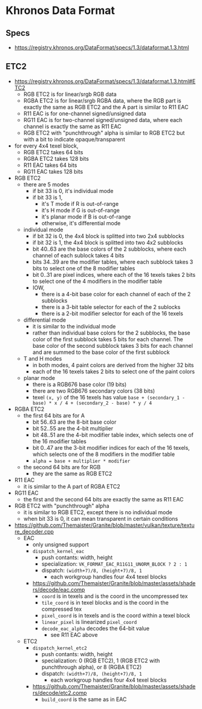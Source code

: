 Khronos Data Format
===================

## Specs

- <https://registry.khronos.org/DataFormat/specs/1.3/dataformat.1.3.html>

## ETC2

- <https://registry.khronos.org/DataFormat/specs/1.3/dataformat.1.3.html#ETC2>
  - RGB ETC2 is for linear/srgb RGB data
  - RGBA ETC2 is for linear/srgb RGBA data, where the RGB part is exactly the
    same as RGB ETC2 and the A part is similar to R11 EAC
  - R11 EAC is for one-channel signed/unsigned data
  - RG11 EAC is for two-channel signed/unsigned data, where each channel is
    exactly the same as R11 EAC
  - RGB ETC2 with "punchthrough" alpha is similar to RGB ETC2 but with a bit
    to indicate opaque/transparent
- for every 4x4 texel block,
  - RGB ETC2 takes 64 bits
  - RGBA ETC2 takes 128 bits
  - R11 EAC takes 64 bits
  - RG11 EAC takes 128 bits
- RGB ETC2
  - there are 5 modes
    - if bit 33 is 0, it's individual mode
    - if bit 33 is 1,
      - it's T mode if R is out-of-range
      - it's H mode if G is out-of-range
      - it's planar mode if B is out-of-range
      - otherwise, it's differential mode
  - individual mode
    - if bit 32 is 0, the 4x4 block is splitted into two 2x4 subblocks
    - if bit 32 is 1, the 4x4 block is splitted into two 4x2 subblocks
    - bit 40..63 are the base colors of the 2 subblocks, where each channel of
      each sublock takes 4 bits
    - bits 34..39 are the modifier tables, where each subblock takes 3 bits to
      select one of the 8 modifier tables
    - bit 0..31 are pixel indices, where each of the 16 texels takes 2 bits to
      select one of the 4 modifiers in the modifier table
    - IOW,
      - there is a 4-bit base color for each channel of each of the 2
        subblocks
      - there is a 3-bit table selector for each of the 2 sublocks
      - there is a 2-bit modifier selector for each of the 16 texels
  - differential mode
    - it is similar to the individual mode
    - rather than individual base colors for the 2 subblocks, the base color
      of the first subblock takes 5 bits for each channel.  The base color of
      the second subblock takes 3 bits for each channel and are summed to the
      base color of the first subblock
  - T and H modes
    - in both modes, 4 paint colors are derived from the higher 32 bits
    - each of the 16 texels takes 2 bits to select one of the paint colors
  - planar mode
    - there is a RGB676 base color (19 bits)
    - there are two RGB676 secondary colors (38 bits)
    - texel `(x, y)` of the 16 texels has value
      `base + (secondary_1 - base) * x / 4 + (secondary_2 - base) * y / 4`
- RGBA ETC2
  - the first 64 bits are for A
    - bit 56..63 are the 8-bit base color
    - bit 52..55 are the 4-bit multiplier
    - bit 48..51 are the 4-bit modifier table index, which selects one of the
      16 modifier tables
    - bit 0..47 are the 3-bit modifier indices for each of the 16 texels,
      which selects one of the 8 modifiers in the modifier table
    - `alpha = base + multiplier * modifier`
  - the second 64 bits are for RGB
    - they are the same as RGB ETC2
- R11 EAC
  - it is similar to the A part of RGBA ETC2
- RG11 EAC
  - the first and the second 64 bits are exactly the same as R11 EAC
- RGB ETC2 with "punchthrough" alpha
  - it is similar to RGB ETC2, except there is no individual mode
  - when bit 33 is 0, it can mean transparent in certain conditions
- <https://github.com/Themaister/Granite/blob/master/vulkan/texture/texture_decoder.cpp>
  - EAC
    - only unsigned support
    - `dispatch_kernel_eac`
      - push contants: width, height
      - specialization: `VK_FORMAT_EAC_R11G11_UNORM_BLOCK ? 2 : 1`
      - dispatch: `(width+7)/8, (height+7)/8, 1`
        - each workgroup handles four 4x4 texel blocks
    - <https://github.com/Themaister/Granite/blob/master/assets/shaders/decode/eac.comp>
      - `coord` is in texels and is the coord in the uncompressed tex
      - `tile_coord` is in texel blocks and is the coord in the compressed tex
      - `pixel_coord` is in texels and is the coord within a texel block
      - `linear_pixel` is linearized `pixel_coord`
      - `decode_eac_alpha` decodes the 64-bit value
        - see R11 EAC above
  - ETC2
    - `dispatch_kernel_etc2`
      - push contants: width, height
      - specialization: 0 (RGB ETC2), 1 (RGB ETC2 with punchthrough alpha), or 8 (RGBA ETC2)
      - dispatch: `(width+7)/8, (height+7)/8, 1`
        - each workgroup handles four 4x4 texel blocks
    - <https://github.com/Themaister/Granite/blob/master/assets/shaders/decode/etc2.comp>
      - `build_coord` is the same as in EAC
